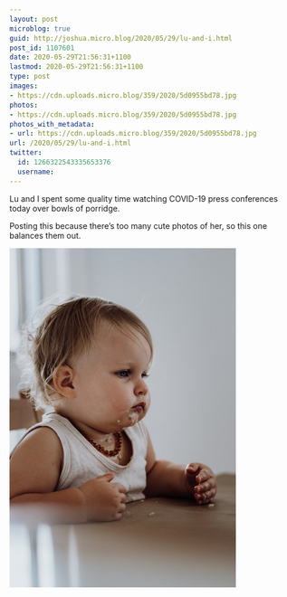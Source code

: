 ```yaml
---
layout: post
microblog: true
guid: http://joshua.micro.blog/2020/05/29/lu-and-i.html
post_id: 1107601
date: 2020-05-29T21:56:31+1100
lastmod: 2020-05-29T21:56:31+1100
type: post
images:
- https://cdn.uploads.micro.blog/359/2020/5d0955bd78.jpg
photos:
- https://cdn.uploads.micro.blog/359/2020/5d0955bd78.jpg
photos_with_metadata:
- url: https://cdn.uploads.micro.blog/359/2020/5d0955bd78.jpg
url: /2020/05/29/lu-and-i.html
twitter:
  id: 1266322543335653376
  username: 
---
```

Lu and I spent some quality time watching COVID-19 press conferences today over bowls of porridge.

Posting this because there’s too many cute photos of her, so this one balances them out.

<img src="uploads/2020/5d0955bd78.jpg" width="400" height="600" alt="" />
